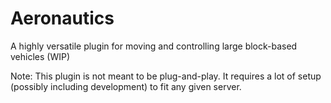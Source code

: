 # Aeronautics
A highly versatile plugin for moving and controlling large block-based vehicles
(WIP)

Note: This plugin is not meant to be plug-and-play. It requires a lot of setup (possibly including development) to fit any given server.